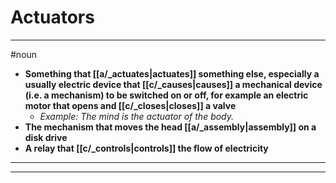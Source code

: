 # Actuators
---
#noun
- **Something that [[a/_actuates|actuates]] something else, especially a usually electric device that [[c/_causes|causes]] a mechanical device (i.e. a mechanism) to be switched on or off, for example an electric motor that opens and [[c/_closes|closes]] a valve**
	- _Example: The mind is the actuator of the body._
- **The mechanism that moves the head [[a/_assembly|assembly]] on a disk drive**
- **A relay that [[c/_controls|controls]] the flow of electricity**
---
---
